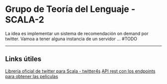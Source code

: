 # Grupo de Teoría del Lenguaje - SCALA-2

La idea es implementar un sistema de recomendación on demand por twitter. Vamoa a tener alguna instancia de un servidor ... #TODO

---

## Links útiles

[Librería oficial de twitter para Scala - twitter4s](https://github.com/DanielaSfregola/twitter4s)
[API rest con los endpoints para obtener las peliculas](https://www.themoviedb.org/documentation/api)
